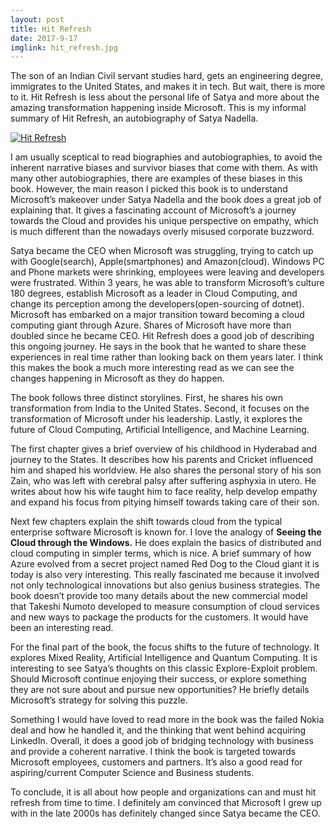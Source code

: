 ```yaml
---
layout: post
title: Hit Refresh
date: 2017-9-17
imglink: hit_refresh.jpg
---
```


The son of an Indian Civil servant studies hard, gets an engineering degree, immigrates to the United States, and makes it in tech. But wait, there is more to it. Hit Refresh is less about the personal life of Satya and more about the amazing transformation happening inside Microsoft. This is my informal summary of Hit Refresh, an autobiography of Satya Nadella.

<div class="book centered">
  <a target="_blank" href="{{site.bookshelf}}/{{ page.imglink }}">
    <img src="{{site.bookshelf}}/{{ page.imglink }}" alt="Hit Refresh">
  </a>
</div>

I am usually sceptical to read biographies and autobiographies, to avoid the inherent narrative biases and survivor biases that come with them. As with many other autobiographies, there are examples of these biases in this book. However, the main reason I picked this book is to understand Microsoft’s makeover under Satya Nadella and the book does a great job of explaining that. It gives a fascinating account of Microsoft’s a journey towards the Cloud and provides his unique perspective on empathy, which is much different than the nowadays overly misused corporate buzzword.

Satya became the CEO when Microsoft was struggling, trying to catch up with Google(search), Apple(smartphones) and Amazon(cloud). Windows PC and Phone markets were shrinking, employees were leaving and developers were frustrated. Within 3 years, he was able to transform Microsoft’s culture 180 degrees, establish Microsoft as a leader in Cloud Computing, and change its perception among the developers(open-sourcing of dotnet). Microsoft has embarked on a major transition toward becoming a cloud computing giant through Azure. Shares of Microsoft have more than doubled since he became CEO. Hit Refresh does a good job of describing this ongoing journey. He says in the book that he wanted to share these experiences in real time rather than looking back on them years later. I think this makes the book a much more interesting read as we can see the changes happening in Microsoft as they do happen.

The book follows three distinct storylines. First, he shares his own transformation from India to the United States. Second, it focuses on the transformation of Microsoft under his leadership. Lastly, it explores the future of Cloud Computing, Artificial Intelligence, and Machine Learning.

The first chapter gives a brief overview of his childhood in Hyderabad and journey to the States. It describes how his parents and Cricket influenced him and shaped his worldview. He also shares the personal story of his son Zain, who was left with cerebral palsy after suffering asphyxia in utero. He writes about how his wife taught him to face reality, help develop empathy and expand his focus from pitying himself towards taking care of their son.

Next few chapters explain the shift towards cloud from the typical enterprise software Microsoft is known for. I love the analogy of **Seeing the Cloud through the Windows.** He does explain the basics of distributed and cloud computing in simpler terms, which is nice. A brief summary of how Azure evolved from a secret project named Red Dog to the Cloud giant it is today is also very interesting. This really fascinated me because it involved not only technological innovations but also genius business strategies. The book doesn’t provide too many details about the new commercial model that Takeshi Numoto developed to measure consumption of cloud services and new ways to package the products for the customers. It would have been an interesting read.

For the final part of the book, the focus shifts to the future of technology. It explores Mixed Reality, Artificial Intelligence and Quantum Computing. It is interesting to see Satya’s thoughts on this classic Explore-Exploit problem. Should Microsoft continue enjoying their success, or explore something they are not sure about and pursue new opportunities? He briefly details Microsoft’s strategy for solving this puzzle.

Something I would have loved to read more in the book was the failed Nokia deal and how he handled it, and the thinking that went behind acquiring LinkedIn. Overall, it does a good job of bridging technology with business and provide a coherent narrative. I think the book is targeted towards Microsoft employees, customers and partners. It’s also a good read for aspiring/current Computer Science and Business students.

To conclude, it is all about how people and organizations can and must hit refresh from time to time. I definitely am convinced that Microsoft I grew up with in the late 2000s has definitely changed since Satya became the CEO.